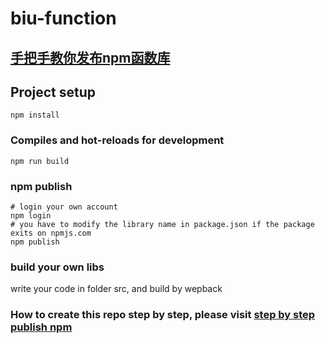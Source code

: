 # biu-function

## [手把手教你发布npm函数库](http://km.alanwen.online/guide/javascript/npm.html)

## Project setup
```
npm install
```

### Compiles and hot-reloads for development
```
npm run build
```

### npm publish
```
# login your own account
npm login
# you have to modify the library name in package.json if the package exits on npmjs.com
npm publish
```

### build your own libs

write your code in folder src, and build by wepback


### How to create this repo step by step, please visit [step by step publish npm](http://km.alanwen.online/guide/javascript/npm.html)

